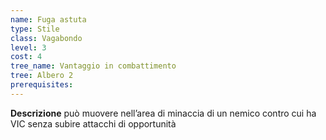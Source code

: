 ```yaml
---
name: Fuga astuta
type: Stile
class: Vagabondo
level: 3
cost: 4
tree_name: Vantaggio in combattimento
tree: Albero 2
prerequisites: 
---
```


**Descrizione**
può muovere nell’area di minaccia di un nemico contro cui ha VIC senza subire
attacchi di opportunità